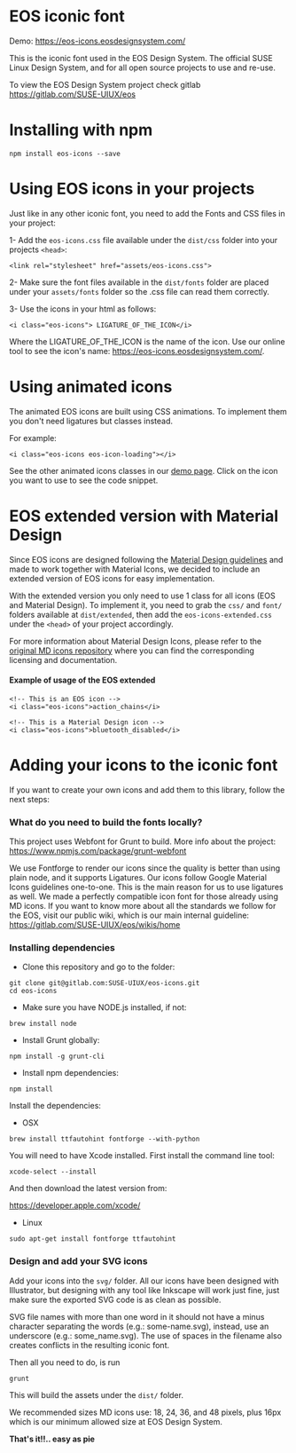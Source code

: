 # EOS iconic font

Demo: https://eos-icons.eosdesignsystem.com/

This is the iconic font used in the EOS Design System. The official SUSE Linux Design System, and for all open source projects to use and re-use.

To view the EOS Design System project check gitlab https://gitlab.com/SUSE-UIUX/eos

# Installing with npm

`npm install eos-icons --save`

# Using EOS icons in your projects

Just like in any other iconic font, you need to add the Fonts and CSS files in your project:

1- Add the `eos-icons.css` file available under the `dist/css` folder into your projects `<head>`:

`<link rel="stylesheet" href="assets/eos-icons.css">`

2- Make sure the font files available in the `dist/fonts` folder are placed under your `assets/fonts` folder so the .css file can read them correctly.

3- Use the icons in your html as follows:

```
<i class="eos-icons"> LIGATURE_OF_THE_ICON</i>
```

Where the LIGATURE_OF_THE_ICON is the name of the icon. Use our online tool to see the icon's name: https://eos-icons.eosdesignsystem.com/.

# Using animated icons

The animated EOS icons are built using CSS animations. To implement them you don't need ligatures but classes instead.

For example:

```
<i class="eos-icons eos-icon-loading"></i>
```

See the other animated icons classes in our [demo page](https://eos-icons.eosdesignsystem.com/). Click on the icon you want to use to see the code snippet.

# EOS extended version with Material Design

Since EOS icons are designed following the [Material Design guidelines](https://material.io/design/iconography/system-icons.html) and made to work together with Material Icons, we decided to include an extended version of EOS icons for easy implementation.

With the extended version you only need to use 1 class for all icons (EOS and Material Design). To implement it, you need to grab the `css/` and `font/` folders available at `dist/extended`, then add the `eos-icons-extended.css` under the `<head>` of your project accordingly.

For more information about Material Design Icons, please refer to the [original MD icons repository](https://github.com/google/material-design-icons) where you can find the corresponding licensing and documentation.

#### Example of usage of the EOS extended

```
<!-- This is an EOS icon -->
<i class="eos-icons">action_chains</i>

<!-- This is a Material Design icon -->
<i class="eos-icons">bluetooth_disabled</i>

```

# Adding your icons to the iconic font

If you want to create your own icons and add them to this library, follow the next steps:

### What do you need to build the fonts locally?

This project uses Webfont for Grunt to build. More info about the project: https://www.npmjs.com/package/grunt-webfont

We use Fontforge to render our icons since the quality is better than using plain node, and it supports Ligatures.
Our icons follow Google Material Icons guidelines one-to-one. This is the main reason for us to use ligatures as well. We made a perfectly compatible icon font for those already using MD icons.
If you want to know more about all the standards we follow for the EOS, visit our public wiki, which is our main internal guideline: https://gitlab.com/SUSE-UIUX/eos/wikis/home

### Installing dependencies

- Clone this repository and go to the folder:

```
git clone git@gitlab.com:SUSE-UIUX/eos-icons.git
cd eos-icons
```

- Make sure you have NODE.js installed, if not:

```
brew install node
```

- Install Grunt globally:

```
npm install -g grunt-cli
```

- Install npm dependencies:

```
npm install
```

Install the dependencies:

- OSX

```
brew install ttfautohint fontforge --with-python
```

You will need to have Xcode installed. First install the command line tool:

```
xcode-select --install
```

And then download the latest version from:

https://developer.apple.com/xcode/

- Linux

```
sudo apt-get install fontforge ttfautohint
```

### Design and add your SVG icons

Add your icons into the `svg/` folder. All our icons have been designed with Illustrator, but designing with any tool like Inkscape will work just fine, just make sure the exported SVG code is as clean as possible.

SVG file names with more than one word in it should not have a minus character separating the words (e.g.: some-name.svg), instead, use an underscore (e.g.: some_name.svg). The use of spaces in the filename also creates conflicts in the resulting iconic font.

Then all you need to do, is run

```
grunt
```
This will build the assets under the `dist/` folder.


We recommended sizes MD icons use: 18, 24, 36, and 48 pixels, plus 16px which is our minimum allowed size at EOS Design System.

**That's it!!.. easy as pie**
